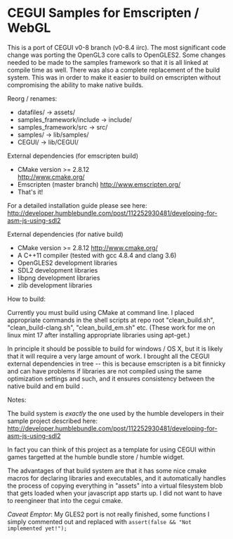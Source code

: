 CEGUI Samples for Emscripten / WebGL 
====================================

This is a port of CEGUI v0-8 branch (v0-8.4 iirc).
The most significant code change was porting the OpenGL3 core calls to OpenGLES2.
Some changes needed to be made to the samples framework so that it is all linked at compile time as well.
There was also a complete replacement of the build system. This was in order to make it easier to build on emscripten without compromising the ability to make native builds.

Reorg / renames:
- datafiles/ 			-> assets/
- samples_framework/include 	-> include/
- samples_framework/src		-> src/
- samples/			-> lib/samples/
- CEGUI/			-> lib/CEGUI/

External dependencies (for emscripten build)
- CMake version >= 2.8.12	
      http://www.cmake.org/
- Emscripten (master branch)
      http://www.emscripten.org/
- That's it!

For a detailed installation guide please see here: http://developer.humblebundle.com/post/112252930481/developing-for-asm-js-using-sdl2

External dependencies (for native build)
- CMake version >= 2.8.12
      http://www.cmake.org/
- A C++11 compiler (tested with gcc 4.8.4 and clang 3.6)
- OpenGLES2 development libraries
- SDL2 development libraries
- libpng development libraries
- zlib development libraries      

How to build:

Currently you must build using CMake at command line. I placed appropriate commands in the shell scripts at repo root "clean_build.sh", "clean_build-clang.sh", "clean_build_em.sh" etc. (These work for me on linux mint 17 after installing appropriate libraries using apt-get.)

In principle it should be possible to build for windows / OS X, but it is likely that it will require a very large amount of work. I brought all the CEGUI external dependencies in tree -- this is because emscripten is a bit finnicky and can have problems if libraries are not compiled using the same optimization settings and such, and it ensures consistency between the native build and em build .


Notes:

The build system is *exactly* the one used by the humble developers in their sample project described here:
  http://developer.humblebundle.com/post/112252930481/developing-for-asm-js-using-sdl2

In fact you can think of this project as a template for using CEGUI within games targetted at the humble bundle store / humble widget.

The advantages of that build system are that it has some nice cmake macros for declaring libraries and executables, and it automatically handles the process of copying everything in "assets" into a virtual filesystem blob that gets loaded when your javascript app starts up. I did not want to have to reengineer that into the cegui cmake.

*Caveat Emptor*: My GLES2 port is not really finished, some functions I simply commented out and replaced with `assert(false && "Not implemented yet!");` 
